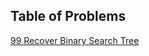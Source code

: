 
## Table of Problems

[99 Recover Binary Search Tree](weitongruan.github.io/coding/data_structure/tree/recover_binary_search_tree)